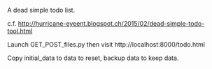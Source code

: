 A dead simple todo list.

c.f. http://hurricane-eyeent.blogspot.ch/2015/02/dead-simple-todo-tool.html

Launch GET_POST_files.py then visit http://localhost:8000/todo.html

Copy initial_data to data to reset, backup data to keep data.